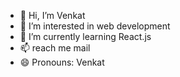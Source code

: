- 👋 Hi, I’m Venkat
- 👀 I’m interested in web development
- 🌱 I’m currently learning React.js
- 📫 reach me mail
- 😄 Pronouns: Venkat

<!---
Manaish3212/Manaish3212 is a ✨ special ✨ repository because its `README.md` (this file) appears on your GitHub profile.
You can click the Preview link to take a look at your changes.
--->
